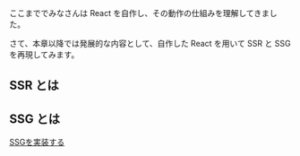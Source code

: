 ここまででみなさんは React を自作し、その動作の仕組みを理解してきました。

さて、本章以降では発展的な内容として、自作した React を用いて SSR と SSG を再現してみます。

## SSR とは

## SSG とは

[SSGを実装する](./SSGを実装する.md)
